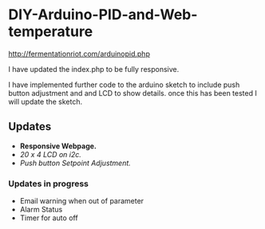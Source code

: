 # DIY-Arduino-PID-and-Web-temperature
http://fermentationriot.com/arduinopid.php


I have updated the index.php to be fully responsive.

I have implemented further code to the arduino sketch to include push button adjustment and and LCD to show details.
once this has been tested I will update the sketch.

## Updates

* __Responsive Webpage.__
* *20 x 4 LCD on i2c.*
* *Push button Setpoint Adjustment.*

### Updates in progress

* Email warning when out of parameter
* Alarm Status
* Timer for auto off
